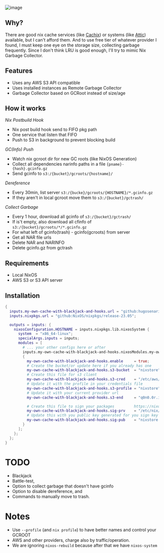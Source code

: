 ![image](https://github.com/hugosenari/nixos-config/assets/863299/1a1d4cb3-3384-457b-bd86-248657e5cd8f)

## Why?

There are good nix cache services (like [Cachix](https://www.cachix.org/)) or systems (like [Attic](https://docs.attic.rs/)) available, but I can't afford them.
And to use free tier of whatever provider I found, I must keep one eye on the storage size, collecting garbage frequently.
Since I don't think LRU is good enough, I'll try to mimic Nix Garbage Collector.

## Features

- Uses any AWS S3 API compatible
- Uses installed instances as Remote Garbage Collector
- Garbage Collector based on GCRoot instead of size/age

## How it works

_Nix Postbuild Hook_
- Nix post build hook send to FIFO pkg path
- One service that listen that FIFO
- Push to S3 in background to prevent blocking build

_GC(Info) Push_
- Watch nix gcroot dir for new GC roots (like NixOS Generation)
- Collect all dependencies narinfo paths in a file `{pname}-{hash}.gcinfo.gz`
- Send gcinfo to `s3:/{bucket}/gcroots/{hostname}/`

_Dereference_
- Every 30min, list server `s3:/{bucke}/gcroots/{HOSTNAME}/*.gcinfo.gz`
- If they aren't in local gcroot move them to `s3:/{bucket}/gctrash/`

_Collect Garbage_
- Every 1 hour, download all gcinfo of `s3:/{bucket}/gctrash/`
- If is't empty, also download all cfinfo of `s3:/{bucket}/gcroots/*/*.gcinfo.gz`
- For what left of gcinfo(trash) - gcinfo(gcroots) from server
- Get all NAR file urls
- Delete NAR and NARINFO
- Delete gcinfo.gz from gctrash

## Requirements

- Local NixOS
- AWS S3 or S3 API server

## Installation

```nix
{
  inputs.my-own-cache-with-blackjack-and-hooks.url = "github:hugosenari/nixos-config?dir=cache";
  inputs.nixpkgs.url = "github:NixOS/nixpkgs/release-23.05";

  outputs = inputs: {
    nixosConfiguration.HOSTNAME = inputs.nixpkgs.lib.nixosSystem {
      system  = "x86_64-linux";
      specialArgs.inputs = inputs;
      modules = [
        # ... your other configs here or after
        inputs.my-own-cache-with-blackjack-and-hooks.nixosModules.my-own-cache-with-blackjack-and-hooks
        {
          my-own-cache-with-blackjack-and-hooks.enable     = true;
          # Create the bucket/or update here if you already has one
          my-own-cache-with-blackjack-and-hooks.s3-bucket  = "nixstore";
          # Create this file for s3 client
          my-own-cache-with-blackjack-and-hooks.s3-cred    = "/etc/aws/credentials"; # note this is a string not a path for sec reasons
          # Update it with the profile in your credentials file
          my-own-cache-with-blackjack-and-hooks.s3-profile = "nixstore";
          # Update it with your current provider url  
          my-own-cache-with-blackjack-and-hooks.s3-end     = "q0n0.0r.idrivee2-24.com";

          # Create this file to sign your packages         https://nixos.wiki/wiki/Binary_Cache#1._Generating_a_private.2Fpublic_keypair
          my-own-cache-with-blackjack-and-hooks.sig-prv    = "/etc/nix/nixstore-key"; # note this is a string not a path for sec reasons
          # Update this with you public key generated for you sign key
          my-own-cache-with-blackjack-and-hooks.sig-pub    = "nixstore:XPnWsxF43W5WV9nl6TFA1EhYkehVMIZOs20wu4f8A5c="; 
        }
      ];
    };
  };
}
```

# TODO

- Blackjack
- Battle-test,
- Option to collect garbage that doesn't have gcinfo
- Option to disable dereference, and
- Commands to manually move to trash.

# Notes

- Use `--profile` (and `nix profile`) to have better names and control your GCROOT
- AWS and other providers, charge also by traffic/operation.
- We are ignoring `nixos-rebuild` because after that we have `nixos-system`
